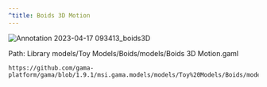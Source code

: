 ```yaml
---
^title: Boids 3D Motion
---
```


![Annotation 2023-04-17 093413_boids3D](https://user-images.githubusercontent.com/4437331/232418036-d4dcc9ed-8d79-4994-b678-87067f03dbb4.png)

Path: Library models/Toy Models/Boids/models/Boids 3D Motion.gaml

```gaml reference
https://github.com/gama-platform/gama/blob/1.9.1/msi.gama.models/models/Toy%20Models/Boids/models/Boids%203D%20Motion.gaml
```